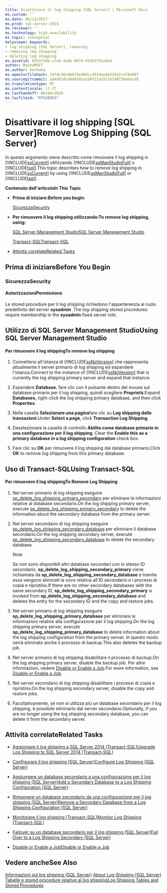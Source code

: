 ```yaml
---
title: Disattivare il log shipping [SQL Server] | Microsoft Docs
ms.custom: ''
ms.date: 06/13/2017
ms.prod: sql-server-2014
ms.reviewer: ''
ms.technology: high-availability
ms.topic: conceptual
helpviewer_keywords:
- log shipping [SQL Server], removing
- removing log shipping
- deleting log shipping
ms.assetid: 859373db-c744-4a4b-8479-45163f61e8cb
author: MashaMSFT
ms.author: mathoma
ms.openlocfilehash: 14fdc36c66073e89dcc2014aed4319a2ce78a98f
ms.sourcegitcommit: ad4d92dce894592a259721a1571b1d8736abacdb
ms.translationtype: MT
ms.contentlocale: it-IT
ms.lasthandoff: 08/04/2020
ms.locfileid: "87628953"
---
```

# <a name="remove-log-shipping-sql-server"></a><span data-ttu-id="fc5b2-102">Disattivare il log shipping [SQL Server]</span><span class="sxs-lookup"><span data-stu-id="fc5b2-102">Remove Log Shipping (SQL Server)</span></span>
  <span data-ttu-id="fc5b2-103">In questo argomento viene descritto come rimuovere il log shipping in [!INCLUDE[ssCurrent](../../includes/sscurrent-md.md)] utilizzando [!INCLUDE[ssManStudioFull](../../includes/ssmanstudiofull-md.md)] o [!INCLUDE[tsql](../../includes/tsql-md.md)].</span><span class="sxs-lookup"><span data-stu-id="fc5b2-103">This topic describes how to remove log shipping in [!INCLUDE[ssCurrent](../../includes/sscurrent-md.md)] by using [!INCLUDE[ssManStudioFull](../../includes/ssmanstudiofull-md.md)] or [!INCLUDE[tsql](../../includes/tsql-md.md)].</span></span>  
  
 <span data-ttu-id="fc5b2-104">**Contenuto dell'articolo**</span><span class="sxs-lookup"><span data-stu-id="fc5b2-104">**In This Topic**</span></span>  
  
-   <span data-ttu-id="fc5b2-105">**Prima di iniziare:**</span><span class="sxs-lookup"><span data-stu-id="fc5b2-105">**Before you begin:**</span></span>  
  
     [<span data-ttu-id="fc5b2-106">Sicurezza</span><span class="sxs-lookup"><span data-stu-id="fc5b2-106">Security</span></span>](#Security)  
  
-   <span data-ttu-id="fc5b2-107">**Per rimuovere il log shipping utilizzando:**</span><span class="sxs-lookup"><span data-stu-id="fc5b2-107">**To remove log shipping, using:**</span></span>  
  
     [<span data-ttu-id="fc5b2-108">SQL Server Management Studio</span><span class="sxs-lookup"><span data-stu-id="fc5b2-108">SQL Server Management Studio</span></span>](#SSMSProcedure)  
  
     [<span data-ttu-id="fc5b2-109">Transact-SQL</span><span class="sxs-lookup"><span data-stu-id="fc5b2-109">Transact-SQL</span></span>](#TsqlProcedure)  
  
-   [<span data-ttu-id="fc5b2-110">Attività correlate</span><span class="sxs-lookup"><span data-stu-id="fc5b2-110">Related Tasks</span></span>](#RelatedTasks)  
  
##  <a name="before-you-begin"></a><a name="BeforeYouBegin"></a> <span data-ttu-id="fc5b2-111">Prima di iniziare</span><span class="sxs-lookup"><span data-stu-id="fc5b2-111">Before You Begin</span></span>  
  
###  <a name="security"></a><a name="Security"></a> <span data-ttu-id="fc5b2-112">Sicurezza</span><span class="sxs-lookup"><span data-stu-id="fc5b2-112">Security</span></span>  
  
####  <a name="permissions"></a><a name="Permissions"></a> <span data-ttu-id="fc5b2-113">Autorizzazioni</span><span class="sxs-lookup"><span data-stu-id="fc5b2-113">Permissions</span></span>  
 <span data-ttu-id="fc5b2-114">Le stored procedure per il log shipping richiedono l'appartenenza al ruolo predefinito del server **sysadmin** .</span><span class="sxs-lookup"><span data-stu-id="fc5b2-114">The log-shipping stored procedures require membership in the **sysadmin** fixed server role.</span></span>  
  
##  <a name="using-sql-server-management-studio"></a><a name="SSMSProcedure"></a> <span data-ttu-id="fc5b2-115">Utilizzo di SQL Server Management Studio</span><span class="sxs-lookup"><span data-stu-id="fc5b2-115">Using SQL Server Management Studio</span></span>  
  
#### <a name="to-remove-log-shipping"></a><span data-ttu-id="fc5b2-116">Per rimuovere il log shipping</span><span class="sxs-lookup"><span data-stu-id="fc5b2-116">To remove log shipping</span></span>  
  
1.  <span data-ttu-id="fc5b2-117">Connettersi all'istanza di [!INCLUDE[ssNoVersion](../../includes/ssnoversion-md.md)] che rappresenta attualmente il server primario di log shipping ed espandere l'istanza.</span><span class="sxs-lookup"><span data-stu-id="fc5b2-117">Connect to the instance of [!INCLUDE[ssNoVersion](../../includes/ssnoversion-md.md)] that is currently the log shipping primary server and expand that instance.</span></span>  
  
2.  <span data-ttu-id="fc5b2-118">Espandere **Database**, fare clic con il pulsante destro del mouse sul database primario per il log shipping, quindi scegliere **Proprietà**.</span><span class="sxs-lookup"><span data-stu-id="fc5b2-118">Expand **Databases**, right-click the log shipping primary database, and then click **Properties**.</span></span>  
  
3.  <span data-ttu-id="fc5b2-119">Nella casella **Selezionare una pagina**fare clic su **Log shipping delle transazioni**.</span><span class="sxs-lookup"><span data-stu-id="fc5b2-119">Under **Select a page**, click **Transaction Log Shipping**.</span></span>  
  
4.  <span data-ttu-id="fc5b2-120">Deselezionare la casella di controllo **Abilita come database primario in una configurazione per il log shipping** .</span><span class="sxs-lookup"><span data-stu-id="fc5b2-120">Clear the **Enable this as a primary database in a log shipping configuration** check box.</span></span>  
  
5.  <span data-ttu-id="fc5b2-121">Fare clic su **OK** per rimuovere il log shipping dal database primario.</span><span class="sxs-lookup"><span data-stu-id="fc5b2-121">Click **OK** to remove log shipping from this primary database.</span></span>  
  
##  <a name="using-transact-sql"></a><a name="TsqlProcedure"></a> <span data-ttu-id="fc5b2-122">Uso di Transact-SQL</span><span class="sxs-lookup"><span data-stu-id="fc5b2-122">Using Transact-SQL</span></span>  
  
#### <a name="to-remove-log-shipping"></a><span data-ttu-id="fc5b2-123">Per rimuovere il log shipping</span><span class="sxs-lookup"><span data-stu-id="fc5b2-123">To Remove Log Shipping</span></span>  
  
1.  <span data-ttu-id="fc5b2-124">Nel server primario di log shipping eseguire [sp_delete_log_shipping_primary_secondary](/sql/relational-databases/system-stored-procedures/sp-delete-log-shipping-primary-secondary-transact-sql) per eliminare le informazioni relative al database secondario.</span><span class="sxs-lookup"><span data-stu-id="fc5b2-124">On the log shipping primary server, execute [sp_delete_log_shipping_primary_secondary](/sql/relational-databases/system-stored-procedures/sp-delete-log-shipping-primary-secondary-transact-sql) to delete the information about the secondary database from the primary server.</span></span>  
  
2.  <span data-ttu-id="fc5b2-125">Nel server secondario di log shipping eseguire [sp_delete_log_shipping_secondary_database](/sql/relational-databases/system-stored-procedures/sp-delete-log-shipping-secondary-database-transact-sql) per eliminare il database secondario.</span><span class="sxs-lookup"><span data-stu-id="fc5b2-125">On the log shipping secondary server, execute [sp_delete_log_shipping_secondary_database](/sql/relational-databases/system-stored-procedures/sp-delete-log-shipping-secondary-database-transact-sql) to delete the secondary database.</span></span>  
  
    > [!NOTE]  
    >  <span data-ttu-id="fc5b2-126">Se non sono disponibili altri database secondari con lo stesso ID secondario, **sp_delete_log_shipping_secondary_primary** viene richiamata da **sp_delete_log_shipping_secondary_database** e tramite essa vengono eliminati la voce relativa all'ID secondario e i processi di copia e ripristino.</span><span class="sxs-lookup"><span data-stu-id="fc5b2-126">If there are no other secondary databases with the same secondary ID, **sp_delete_log_shipping_secondary_primary** is invoked from **sp_delete_log_shipping_secondary_database** and deletes the entry for the secondary ID and the copy and restore jobs.</span></span>  
  
3.  <span data-ttu-id="fc5b2-127">Nel server primario di log shipping eseguire **sp_delete_log_shipping_primary_database** per eliminare le informazioni relative alla configurazione per il log shipping.</span><span class="sxs-lookup"><span data-stu-id="fc5b2-127">On the log shipping primary server, execute **sp_delete_log_shipping_primary_database** to delete information about the log shipping configuration from the primary server.</span></span> <span data-ttu-id="fc5b2-128">In questo modo verrà eliminato anche il processo di backup.</span><span class="sxs-lookup"><span data-stu-id="fc5b2-128">This also deletes the backup job.</span></span>  
  
4.  <span data-ttu-id="fc5b2-129">Nel server primario di log shipping disabilitare il processo di backup.</span><span class="sxs-lookup"><span data-stu-id="fc5b2-129">On the log shipping primary server, disable the backup job.</span></span> <span data-ttu-id="fc5b2-130">Per altre informazioni, vedere [Disable or Enable a Job](../../ssms/agent/disable-or-enable-a-job.md).</span><span class="sxs-lookup"><span data-stu-id="fc5b2-130">For more information, see [Disable or Enable a Job](../../ssms/agent/disable-or-enable-a-job.md).</span></span>  
  
5.  <span data-ttu-id="fc5b2-131">Nel server secondario di log shipping disabilitare i processi di copia e ripristino.</span><span class="sxs-lookup"><span data-stu-id="fc5b2-131">On the log shipping secondary server, disable the copy and restore jobs.</span></span>  
  
6.  <span data-ttu-id="fc5b2-132">Facoltativamente, se non si utilizza più un database secondario per il log shipping, è possibile eliminarlo dal server secondario.</span><span class="sxs-lookup"><span data-stu-id="fc5b2-132">Optionally, if you are no longer using the log shipping secondary database, you can delete it from the secondary server.</span></span>  
  
##  <a name="related-tasks"></a><a name="RelatedTasks"></a> <span data-ttu-id="fc5b2-133">Attività correlate</span><span class="sxs-lookup"><span data-stu-id="fc5b2-133">Related Tasks</span></span>  
  
-   [<span data-ttu-id="fc5b2-134">Aggiornare il log shipping a SQL Server 2014 &#40;Transact-SQL&#41;</span><span class="sxs-lookup"><span data-stu-id="fc5b2-134">Upgrade Log Shipping to SQL Server 2014 &#40;Transact-SQL&#41;</span></span>](upgrading-log-shipping-to-sql-server-2016-transact-sql.md)  
  
-   [<span data-ttu-id="fc5b2-135">Configurare il log shipping &#40;SQL Server&#41;</span><span class="sxs-lookup"><span data-stu-id="fc5b2-135">Configure Log Shipping &#40;SQL Server&#41;</span></span>](configure-log-shipping-sql-server.md)  
  
-   [<span data-ttu-id="fc5b2-136">Aggiungere un database secondario a una configurazione per il log shipping &#40;SQL Server&#41;</span><span class="sxs-lookup"><span data-stu-id="fc5b2-136">Add a Secondary Database to a Log Shipping Configuration &#40;SQL Server&#41;</span></span>](add-a-secondary-database-to-a-log-shipping-configuration-sql-server.md)  
  
-   [<span data-ttu-id="fc5b2-137">Rimuovere un database secondario da una configurazione per il log shipping &#40;SQL Server&#41;</span><span class="sxs-lookup"><span data-stu-id="fc5b2-137">Remove a Secondary Database from a Log Shipping Configuration &#40;SQL Server&#41;</span></span>](remove-a-secondary-database-from-a-log-shipping-configuration-sql-server.md)  
  
-   [<span data-ttu-id="fc5b2-138">Monitorare il log shipping &#40;Transact-SQL&#41;</span><span class="sxs-lookup"><span data-stu-id="fc5b2-138">Monitor Log Shipping &#40;Transact-SQL&#41;</span></span>](monitor-log-shipping-transact-sql.md)  
  
-   [<span data-ttu-id="fc5b2-139">Failover su un database secondario per il log shipping &#40;SQL Server&#41;</span><span class="sxs-lookup"><span data-stu-id="fc5b2-139">Fail Over to a Log Shipping Secondary &#40;SQL Server&#41;</span></span>](fail-over-to-a-log-shipping-secondary-sql-server.md)  
  
-   [<span data-ttu-id="fc5b2-140">Disable or Enable a Job</span><span class="sxs-lookup"><span data-stu-id="fc5b2-140">Disable or Enable a Job</span></span>](../../ssms/agent/disable-or-enable-a-job.md)  
  
## <a name="see-also"></a><span data-ttu-id="fc5b2-141">Vedere anche</span><span class="sxs-lookup"><span data-stu-id="fc5b2-141">See Also</span></span>  
 <span data-ttu-id="fc5b2-142">[Informazioni sul log shipping &#40;SQL Server&#41;](about-log-shipping-sql-server.md) </span><span class="sxs-lookup"><span data-stu-id="fc5b2-142">[About Log Shipping &#40;SQL Server&#41;](about-log-shipping-sql-server.md) </span></span>  
 [<span data-ttu-id="fc5b2-143">Tabelle e stored procedure relative al log shipping</span><span class="sxs-lookup"><span data-stu-id="fc5b2-143">Log Shipping Tables and Stored Procedures</span></span>](log-shipping-tables-and-stored-procedures.md)  
  
  
